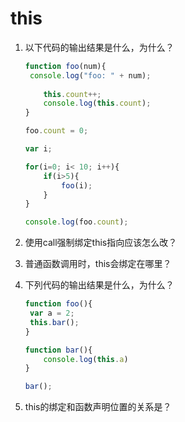 # this

1. 以下代码的输出结果是什么，为什么？

   ```javascript
   function foo(num){
   	console.log("foo: " + num);
       
       this.count++;
       console.log(this.count);
   }
   
   foo.count = 0;
   
   var i;
   
   for(i=0; i< 10; i++){
       if(i>5){
           foo(i);
       }
   }
   
   console.log(foo.count);
   ```

2. 使用call强制绑定this指向应该怎么改？

3. 普通函数调用时，this会绑定在哪里？

4. 下列代码的输出结果是什么，为什么？

   ```javascript
   function foo(){
   	var a = 2;
   	this.bar();
   }
   
   function bar(){
       console.log(this.a)
   }
   
   bar();
   ```

5. this的绑定和函数声明位置的关系是？

